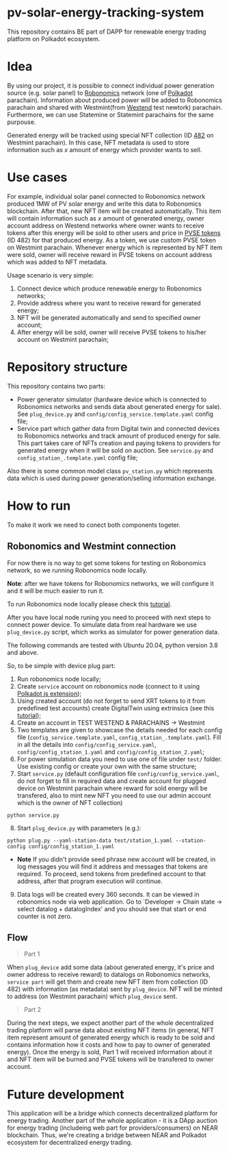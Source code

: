 # pv-solar-energy-tracking-system
This repository contains BE part of DAPP for renewable energy trading platform on Polkadot ecosystem.

# Idea

By using our project, it is possible to connect individual power generation source (e.g. solar panel) to [Robonomics](https://robonomics.network/) network (one of [Polkadot](https://polkadot.network/) parachain). Information about produced power will be added to Robonomics parachain and shared with Westmint(from [Westend](https://polkadot.network/blog/westend-introducing-a-new-testnet-for-polkadot-and-kusama/) test newtork) parachain. Furthermore, we can use Statemine or Statemint parachains for the same purpouse.

Generated energy will be tracked using special NFT collection (ID [482](https://polkadot.js.org/apps/?rpc=wss%3A%2F%2Fwestmint-rpc.dwellir.com#/nfts) on Westmint parachain). In this case, NFT metadata is used to store information such as *x* amount of energy which provider wants to sell.

# Use cases

For example, individual solar panel connected to Robonomics network produced 1MW of PV solar energy and write this data to Robonomics blockchain. After that, new NFT item will be created automatically. This item will contain information such as *x* amount of generated energy, owner account address on Westend networks where owner wants to receive tokens after this energy will be sold to other users and price in [PVSE tokens](https://polkadot.js.org/apps/?rpc=wss%3A%2F%2Fwestmint-rpc.dwellir.com#/assets) (ID 482) for that produced energy.
As a token, we use custom PVSE token on Westmint parachain. Whenever energy which is represented by NFT item were sold, owner will receive reward in PVSE tokens on account address which was added to NFT metadata.

Usage scenario is very simple:
1. Connect device which produce renewable energy to Robonomics networks;
2. Provide address where you want to receive reward for generated energy;
3. NFT will be generated automatically and send to specified owner account;
4. After energy will be sold, owner will receive PVSE tokens to his/her account on Westmint parachain;

# Repository structure

This repository contains two parts:

* Power generator simulator (hardware device which is connected to Robonomics networks and sends data about generated energy for sale). See `plug_device.py` and `config/config_service.template.yaml` config file;
* Service part which gather data from Digital twin and connected devices to Robonomics networks and track amount of produced energy for sale. This part takes care of NFTs creation and paying tokens to providers for generated energy when it will be sold on auction. See  `service.py` and `config_station_.template.yaml` config file;

Also there is some common model class `pv_station.py` which represents data which is used during power generation/selling information exchange.

# How to run

To make it work we need to conect both components togeter.

## Robonomics and Westmint connection

For now there is no way to get some tokens for testing on Robonomics network, so we running Robonomics node locally.

**Note**: after we have tokens for Robonomics networks, we will configure it and it will be much easier to run it.

To run Robonomics node locally please check this [tutorial](https://wiki.robonomics.network/docs/en/run-dev-node/).

After you have local node runing you need to proceed with next steps to connect power device. To simulate data from real hardware we use `plug_device.py` script, which works as simulator for power generation data.

The following commands are tested with Ubuntu 20.04, python version 3.8 and above.

So, to be simple with device plug part:
1. Run robonomics node locally;
2. Create `service` account on robonomics node (connect to it using [Polkadot js extension](https://polkadot.js.org/apps));
3. Using created account (do not forget to send XRT tokens to it from predefined test accounts) create DigitalTwin using extrinsics (see this [tutorial](https://wiki.robonomics.network/docs/en/digital-twins/));
4. Create an account in TEST WESTEND & PARACHAINS -> Westmint
5. Two templates are given to showcase the details needed for each config file (`config_service.template.yaml`, `config_station_.template.yaml`). Fill in all the details into `config/config_service.yaml`, `config/config_station_1.yaml` and `config/config_station_2.yaml`;
6. For power simulation data you need to use one of file under `test/` folder. Use existing config or create your own with the same structure;
7. Start `service.py` (default configuration file `config/config_service.yaml`, do not forget to fill in required data and create account for plugged device on Westmint parachain where reward for sold energy will be transfered, also to mint new NFT you need to use our admin account which is the owner of NFT collection)
```
python service.py
```
8. Start `plug_device.py` with parameters (e.g.):
```
python plug.py --yaml-station-data test/station_1.yaml --station-config config/config_station_1.yaml
```
- **Note** If you didn't provide seed phrase new account will be created, in log messages you will find it address and messages that tokens are required. To proceed, send tokens from predefined account to that address, after that program execution will continue.

9. Data logs will be created every 360 seconds. It can be viewed in robonomics node via web application. Go to `Developer -> Chain state -> select datalog + datalogIndex' and you should see that start or end counter is not zero. 

## Flow

> Part 1

When `plug_device` add some data (about generated energy, it's price and owner address to receive reward) to datalogs on Robonomics networks, `service part` will get them and create new NFT item from collection (ID 482) with information (as metadata) sent by `plug_device`. NFT will be minted to address (on Westmint parachain) which `plug_device` sent.

> Part 2

During the next steps, we expect another part of the whole decentralized trading platform will parse data about existing NFT items (in general, NFT item represent amount of generated energy which is ready to be sold and contains information how it costs and how to pay to owner of generated energy). Once the energy is sold,  Part 1 will received information about it and NFT item will be burned and PVSE tokens will be transfered to owner account.

# Future development

This application will be a bridge which connects decentralized platform for energy trading. Another part of the whole application - it is a DApp auction for energy trading (includeing web part for providers/consumers) on NEAR blockchain. Thus, we're creating a bridge between NEAR and Polkadot ecosystem for decentralized energy trading.
